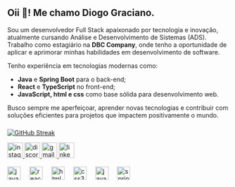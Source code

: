 
<h2 align="left">Oii 👋! Me chamo Diogo Graciano.</h2>

<p align="left">
Sou um desenvolvedor Full Stack apaixonado por tecnologia e inovação, atualmente cursando Análise e Desenvolvimento de Sistemas (ADS). Trabalho como estagiário na <strong>DBC Company</strong>, onde tenho a oportunidade de aplicar e aprimorar minhas habilidades em desenvolvimento de software.
</p>

<p align="left">
Tenho experiência em tecnologias modernas como:
</p>

<ul align="left">
  <li><strong>Java</strong> e <strong>Spring Boot</strong> para o back-end;</li>
  <li><strong>React</strong> e <strong>TypeScript</strong> no front-end;</li>
  <li><strong>JavaScript, html e css</strong> como base sólida para desenvolvimento web.</li>
</ul>

<p align="left">
Busco sempre me aperfeiçoar, aprender novas tecnologias e contribuir com soluções eficientes para projetos que impactem positivamente o mundo.
</p>

###




[![GitHub Streak](https://github-readme-streak-stats-nine-gules.vercel.app?user=graciiano&theme=transparent&border_radius=5&locale=pt_BR)](https://git.io/streak-stats)



<div align="left">
  <!-- Redes sociais -->
  <a href="https://www.instagram.com/graciaano_/" target="_blank">
    <img src="https://img.shields.io/static/v1?message=Instagram&logo=instagram&label=&color=E4405F&logoColor=white&labelColor=&style=for-the-badge" height="35" alt="instagram logo" />
  </a>
  <a href="https://discord.com/users/k4shh." target="_blank">
    <img src="https://img.shields.io/static/v1?message=Discord&logo=discord&label=&color=7289DA&logoColor=white&labelColor=&style=for-the-badge" height="35" alt="discord logo" />
  </a>
  <a href="mailto:diogodev00@gmail.com" target="_blank">
    <img src="https://img.shields.io/static/v1?message=Gmail&logo=gmail&label=&color=D14836&logoColor=white&labelColor=&style=for-the-badge" height="35" alt="gmail logo" />
  </a>
  <a href="https://www.linkedin.com/in/graciiano/" target="_blank">
    <img src="https://img.shields.io/static/v1?message=LinkedIn&logo=linkedin&label=&color=0077B5&logoColor=white&labelColor=&style=for-the-badge" height="35" alt="linkedin logo" />
  </a>
</div>

<br>

<div align="left">
  <!-- Tecnologias -->
  <img src="https://cdn.jsdelivr.net/gh/devicons/devicon/icons/javascript/javascript-original.svg" height="30" alt="javascript logo" />
  <img width="12" />
  <img src="https://cdn.jsdelivr.net/gh/devicons/devicon/icons/react/react-original.svg" height="30" alt="react logo" />
  <img width="12" />
  <img src="https://cdn.jsdelivr.net/gh/devicons/devicon/icons/html5/html5-original.svg" height="30" alt="html5 logo" />
  <img width="12" />
  <img src="https://cdn.jsdelivr.net/gh/devicons/devicon/icons/css3/css3-original.svg" height="30" alt="css3 logo" />
  <img width="12" />
  <img src="https://cdn.jsdelivr.net/gh/devicons/devicon/icons/java/java-original.svg" height="30" alt="java logo" />
  <img width="12" />
  <img src="https://cdn.jsdelivr.net/gh/devicons/devicon/icons/spring/spring-original.svg" height="30" alt="spring boot logo" />
</div>

